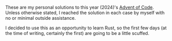 These are my personal solutions to this year (2024)'s [Advent of Code](https://adventofcode.com/2024). Unless otherwise stated, I reached the solution in each case by myself with no or minimal outside assistance.

I decided to use this as an opportunity to learn Rust, so the first few days (at the time of writing, certainly the first) are going to be a little scuffed.
